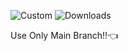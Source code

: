 ![Custom](https://img.shields.io/badge/downloads-23-8A2BE2)
![Downloads](https://img.shields.io/github/downloads/stamperlik/discord-python-bot/total?cacheSeconds=1)


Use Only Main Branch!!👈

